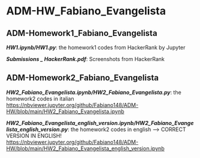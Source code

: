 # ADM-HW_Fabiano_Evangelista

## ADM-Homework1_Fabiano_Evangelista

***HW1.ipynb/HW1.py***: the homework1 codes from HackerRank by Jupyter

***Submissions _ HackerRank.pdf***: Screenshots from HackerRank

## ADM-Homework2_Fabiano_Evangelista
***HW2_Fabiano_Evangelista.ipynb/HW2_Fabiano_Evangelista.py***: the homework2 codes in italian
https://nbviewer.jupyter.org/github/Fabiano148/ADM-HW/blob/main/HW2_Fabiano_Evangelista.ipynb


***HW2_Fabiano_Evangelista_english_version.ipynb/HW2_Fabiano_Evangelista_english_version.py***: the homework2 codes in english --> CORRECT VERSION IN ENGLISH!
https://nbviewer.jupyter.org/github/Fabiano148/ADM-HW/blob/main/HW2_Fabiano_Evangelista_english_version.ipynb

